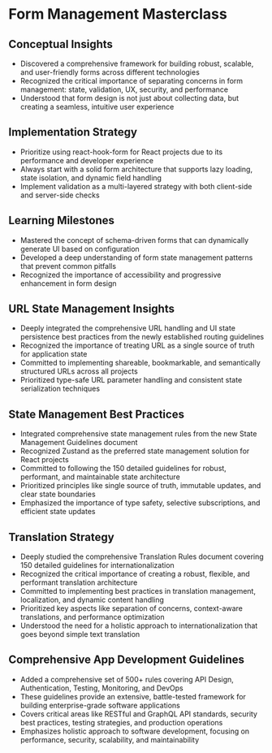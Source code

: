 # Form Management Masterclass

## Conceptual Insights
- Discovered a comprehensive framework for building robust, scalable, and user-friendly forms across different technologies
- Recognized the critical importance of separating concerns in form management: state, validation, UX, security, and performance
- Understood that form design is not just about collecting data, but creating a seamless, intuitive user experience

## Implementation Strategy
- Prioritize using react-hook-form for React projects due to its performance and developer experience
- Always start with a solid form architecture that supports lazy loading, state isolation, and dynamic field handling
- Implement validation as a multi-layered strategy with both client-side and server-side checks

## Learning Milestones
- Mastered the concept of schema-driven forms that can dynamically generate UI based on configuration
- Developed a deep understanding of form state management patterns that prevent common pitfalls
- Recognized the importance of accessibility and progressive enhancement in form design

## URL State Management Insights
- Deeply integrated the comprehensive URL handling and UI state persistence best practices from the newly established routing guidelines
- Recognized the importance of treating URL as a single source of truth for application state
- Committed to implementing shareable, bookmarkable, and semantically structured URLs across all projects
- Prioritized type-safe URL parameter handling and consistent state serialization techniques

## State Management Best Practices
- Integrated comprehensive state management rules from the new State Management Guidelines document
- Recognized Zustand as the preferred state management solution for React projects
- Committed to following the 150 detailed guidelines for robust, performant, and maintainable state architecture
- Prioritized principles like single source of truth, immutable updates, and clear state boundaries
- Emphasized the importance of type safety, selective subscriptions, and efficient state updates

## Translation Strategy
- Deeply studied the comprehensive Translation Rules document covering 150 detailed guidelines for internationalization
- Recognized the critical importance of creating a robust, flexible, and performant translation architecture
- Committed to implementing best practices in translation management, localization, and dynamic content handling
- Prioritized key aspects like separation of concerns, context-aware translations, and performance optimization
- Understood the need for a holistic approach to internationalization that goes beyond simple text translation

## Comprehensive App Development Guidelines
- Added a comprehensive set of 500+ rules covering API Design, Authentication, Testing, Monitoring, and DevOps
- These guidelines provide an extensive, battle-tested framework for building enterprise-grade software applications
- Covers critical areas like RESTful and GraphQL API standards, security best practices, testing strategies, and production operations
- Emphasizes holistic approach to software development, focusing on performance, security, scalability, and maintainability